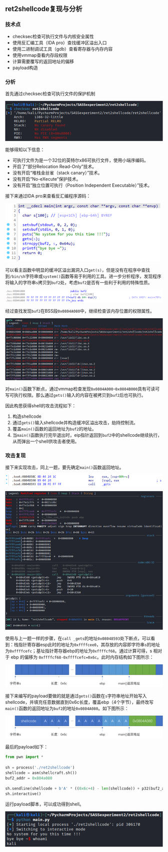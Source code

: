## ret2shellcode复现与分析

### 技术点

- checksec检查可执行文件与内核安全属性
- 使用反汇编工具（IDA pro）查找缓冲区溢出入口
- 使用二进制调试工具（gdb）查看寄存器与内存内容
- 使用vmmap查看内存段权限
- 计算需要覆写的返回地址的偏移
- payload构造

### 分析

首先通过checksec检查可执行文件的保护机制

![image-20230418171409400](https://raw.githubusercontent.com/SuperMaxine/pic-repo/master/img/202304181715199.png)

能够得知以下信息：

- 可执行文件为是一个32位的英特尔x86可执行文件，使用小端序编码。
- 开启了“部分Relocation Read-Only”技术。
- 没有开启“堆栈金丝雀（stack canary）”技术。
- 没有开启“No-eXecute”保护技术。
- 没有开启“独立位置可执行（Position Independent Executable）”技术。

接下来通过IDA pro来查看反汇编程序源码：

![image-20230418172044986](https://raw.githubusercontent.com/SuperMaxine/pic-repo/master/img/202304181720007.png)

可以看主函数中明显的缓冲区溢出漏洞入口`get(s)`，但是没有在程序中查找到`/bin/sh`字符串或`system()`函数等易于利用的工具。进一步分析程序，发现程序将输入的字符串`s`拷贝到`buf2`处，考虑`buf2`是否有一些利于利用的特殊性质。

![image-20230418172514969](https://raw.githubusercontent.com/SuperMaxine/pic-repo/master/img/202304181725995.png)

经过查找发现`buf2`在BSS段`0x0804A080`中，继续检查该内存位置的权限属性。

![image-20230418192259001](https://raw.githubusercontent.com/SuperMaxine/pic-repo/master/img/202304181922049.png)

对`main()`函数下断点，通过vmmap检查发现`0x0804A000`-`0x0804B000`具有可读可写可执行权限。那么通过`gets()`输入的内容在被拷贝到`buf2`后也可执行。

因此构思获得shell的攻击流程如下：

1. 构造shellcode
2. 通过`gets()`输入shellcode并构造缓冲区溢出攻击，劫持控制流。
3. 覆盖`main()`函数的返回地址为`buf2`的地址。
4. 当`main()`函数执行完毕退出时，eip指针返回到`buf2`中的shellcode继续执行，从而弹出一个shell供攻击者使用。

### 攻击复现

接下来实现攻击，同上一题，要先确定`main()`函数返回地址。

![image-20230418205135752](https://raw.githubusercontent.com/SuperMaxine/pic-repo/master/img/202304182051767.png)

![image-20230418205656888](https://raw.githubusercontent.com/SuperMaxine/pic-repo/master/img/202304182056925.png)

使用与上一题一样的步骤，在`call _gets`的地址`0x08048593`处下断点，可以看到：栈指针寄存器esp此时的地址为`0xffffcee0`，其存放的内容即字符串`s`的地址为`0xffffcefc`；基址指针寄存器ebp的地址为`0xffffcf68`。通过计算可得，s 相对于 ebp 的偏移为 `0xffffcf68-0xffffcefc=0x6c`。此时内存结构如下图所示：

![image-20230419120251020](https://raw.githubusercontent.com/SuperMaxine/pic-repo/master/img/202304191202077.png)

接下来编写的payload要做的就是通过`gets()`函数在`s`字符串地址开始写入shellcode，并填充任意数据直到0x6c长度，覆盖ebp（4个字节），最终改写`main()`函数的返回地址为`buf2`的地址`0x0804A080`。如下图所示：

![image-20230419120525228](https://raw.githubusercontent.com/SuperMaxine/pic-repo/master/img/202304191205260.png)

最后的payload如下：

```python
from pwn import *

sh = process('./ret2shellcode')
shellcode = asm(shellcraft.sh())
buf2_addr = 0x804a080

sh.sendline(shellcode + b'A' * ((0x6c+4) - len(shellcode)) + p32(buf2_addr))
sh.interactive()
```

运行payload脚本，可以成功得到shell。

![image-20230419120619943](https://raw.githubusercontent.com/SuperMaxine/pic-repo/master/img/202304191206972.png)